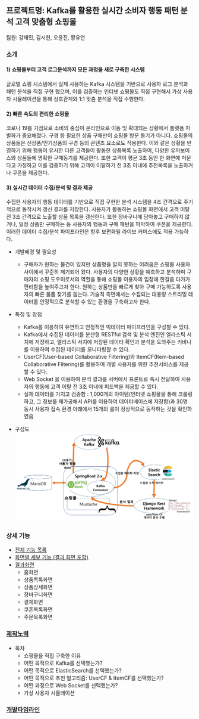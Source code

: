 ## 프로젝트명: Kafka를 활용한 실시간 소비자 행동 패턴 분석 고객 맞춤형 쇼핑몰
팀원: 강채민, 김시현, 오윤진, 황유연 

### 소개
#### 1) 쇼핑몰부터 고객 로그분석까지 모든 과정을 새로 구축한 시스템
글로벌 쇼핑 시스템에서 실제 사용하는 Kafka 시스템을 기반으로 사용자 로그 분석과 패턴 분석을 직접 구현 했으며, 이를 검증하는 인터넷 쇼핑몰도 직접 구현해서 가상 사용자 시뮬레이션을 통해 상호관계와 1:1 맞춤 분석을 직접 수행한다.
#### 2) 빠른 속도의 편리한 쇼핑몰
코로나 19를 기점으로 소비의 중심이 온라인으로 이동 및 확대되는 상황에서 플랫폼 차별화가 중요해졌다. 구경 등 필요한 상품 구매만이 쇼핑몰 방문 동기가 아니다. 쇼핑몰의 상품들은 신상품/인기상품의 구경 등의 콘텐츠 요소로도 작용한다.
이와 같은 상황을 반영하기 위해 행동이 유사한 다른 고객들이 활동한 상품목록 노출하여, 다양한 유저보이스와 상품들에 명확한 구매동기를 제공한다. 또한 고객이 평균 3초 동안 한 화면에 머문다고 가정하고 이를 검증하기 위해 고객이 이탈하기 전 3초 이내에 추천목록을 노출하거나 쿠폰을 제공한다.
#### 3) 실시간 데이터 수집/분석 및 결과 제공
수집한 사용자의 행동 데이터를 기반으로 직접 구현한 분석 시스템을 4초 간격으로 주기적으로 동작시켜 갱신 결과를 저장한다. 사용자가 활동하는 쇼핑몰 화면에서 고객 이탈 전 3초 간격으로 노출할 상품 목록을 갱신한다. 또한 장바구니에 담아놓고 구매하지 않거나, 일정 상품만 구매하는 등 사용자의 행동과 구매 패턴을 파악하여 쿠폰을 제공한다. 이러한 데이터 수집/분석 파이프라인은 향후 보편화될 라이브 커머스에도 적용 가능하다.

- 개발배경 및 필요성
  - 구매자가 원하는 물건이 있지만 상품명을 알지 못하는 어려움은 쇼핑몰 사용자 사이에서 꾸준히 제기되어 왔다. 사용자의 다양한 상황을 예측하고 분석하며 구매자의 쇼핑 도우미로서의 역할을 통해 쇼핑몰 이용자의 입장에 한걸음 다가가 편리함을 높여주고자 한다. 원하는 상품만을 빠르게 찾아 구매 가능하도록 사용자의 빠른 물품 찾기를 돕는다. 기술적 측면에서는 수집되는 대용량 스트리밍 데이터를 안정적으로 분석할 수 있는 환경을 구축하고자 한다.

- 특징 및 장점
  - Kafka를 이용하여 유연하고 안정적인 빅데이터 파이프라인을 구성할 수 있다.
  - Kafka에서 수집된 데이터를 분산형 RESTful 검색 및 분석 엔진인 엘라스틱 서치에 저장하고, 엘라스틱 서치에 저장된 데이터 확인과 분석을 도와주는 키바나를 이용하여 수집된 데이터를 모니터링할 수 있다.
  - UserCF(User-based Collaborative Filtering)와 ItemCF(Item-based Collaborative Filtering)를 활용하여 개별 사용자를 위한 추천서비스를 제공할 수 있다.
  - Web Socket 을 이용하여 분석 결과를 서버에서 프론트로 즉시 전달하여 사용자의 행동에 고객 이탈 전 3초 이내에 피드백을 제공할 수 있다.
  - 실제 데이터를 가지고 검증함 : 1,000개의 아이템(인터넷 쇼핑몰을 통해 크롤링하고, 그 정보를 재가공해서 API를 이용하여 데이터베이스에 저장함)과 30명 동시 사용자 접속 환경 아래에서 15개의 룰이 정상적으로 동작하는 것을 확인하였음

- 구성도
![구성도](https://github.com/Ubiquodings/ShoppingMall/blob/master/%ED%9A%8C%EC%9D%98%EB%A1%9D/%EA%B2%B0%EA%B3%BC/%EA%B5%AC%EC%84%B1%EB%8F%84.png)

### 상세 기능
- [전체 기능 목록](https://github.com/Ubiquodings/ShoppingMall/blob/master/%ED%9A%8C%EC%9D%98%EB%A1%9D/%EA%B2%B0%EA%B3%BC/%EC%A0%84%EC%B2%B4%EA%B8%B0%EB%8A%A5%EB%AA%A9%EB%A1%9D.pdf)
- [화면별 세부 기능 (결과 화면 포함)](https://github.com/Ubiquodings/ShoppingMall/blob/master/%ED%9A%8C%EC%9D%98%EB%A1%9D/%EA%B2%B0%EA%B3%BC/%ED%99%94%EB%A9%B4%EB%B3%84%20%EC%84%B8%EB%B6%80%EB%82%B4%EC%9A%A9.pdf)
- [결과화면](https://github.com/Ubiquodings/ShoppingMall/issues/12)
  - 홈화면
  - 상품목록화면
  - 상품상세화면
  - 장바구니화면
  - 결제화면
  - 쿠폰목록화면
  - 주문목록화면

### [제작노력](https://github.com/Ubiquodings/ShoppingMall/blob/master/%ED%9A%8C%EC%9D%98%EB%A1%9D/%EA%B2%B0%EA%B3%BC/%EC%A0%9C%EC%9E%91%EB%85%B8%EB%A0%A5.pdf)
- 목차
  - 쇼핑몰을 직접 구축한 이유
  - 어떤 목적으로 Kafka를 선택했는가?
  - 어떤 목적으로 ElasticSearch를 선택했는가?
  - 어떤 목적으로 추천 알고리즘: UserCF & ItemCF를 선택했는가?
  - 어떤 과정으로 Web Socket를 선택했는가?
  - 가상 사용자 시뮬레이션

### [개발타임라인](https://github.com/Ubiquodings/ShoppingMall/blob/master/%ED%9A%8C%EC%9D%98%EB%A1%9D/%EA%B2%B0%EA%B3%BC/%EA%B0%9C%EB%B0%9C%ED%83%80%EC%9E%84%EB%9D%BC%EC%9D%B8.pdf)